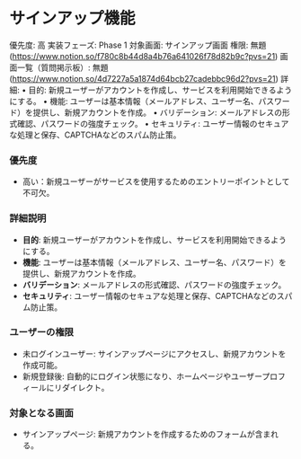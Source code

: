# サインアップ機能

優先度: 高
実装フェーズ: Phase 1
対象画面: サインアップ画面
権限: 無題 (https://www.notion.so/f780c8b44d8a4b76a641026f78d82b9c?pvs=21)
画面一覧（質問掲示板）: 無題 (https://www.notion.so/4d7227a5a1874d64bcb27cadebbc96d2?pvs=21)
詳細: • 目的: 新規ユーザーがアカウントを作成し、サービスを利用開始できるようにする。
• 機能: ユーザーは基本情報（メールアドレス、ユーザー名、パスワード）を提供し、新規アカウントを作成。
• バリデーション: メールアドレスの形式確認、パスワードの強度チェック。
• セキュリティ: ユーザー情報のセキュアな処理と保存、CAPTCHAなどのスパム防止策。

### 優先度

- 高い：新規ユーザーがサービスを使用するためのエントリーポイントとして不可欠。

### 詳細説明

- **目的**: 新規ユーザーがアカウントを作成し、サービスを利用開始できるようにする。
- **機能**: ユーザーは基本情報（メールアドレス、ユーザー名、パスワード）を提供し、新規アカウントを作成。
- **バリデーション**: メールアドレスの形式確認、パスワードの強度チェック。
- **セキュリティ**: ユーザー情報のセキュアな処理と保存、CAPTCHAなどのスパム防止策。

### ユーザーの権限

- 未ログインユーザー: サインアップページにアクセスし、新規アカウントを作成可能。
- 新規登録後: 自動的にログイン状態になり、ホームページやユーザープロフィールにリダイレクト。

### 対象となる画面

- サインアップページ: 新規アカウントを作成するためのフォームが含まれる。